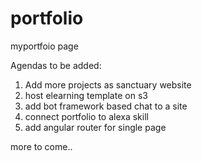 # portfolio
myportfoio page


Agendas to be added:
1. Add more projects as sanctuary website
2. host elearning template on s3
3. add bot framework based chat to a site
4. connect portfolio to alexa skill
5. add angular router for single page

more to come..
